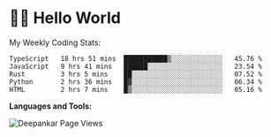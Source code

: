 # 👋🏽 Hello World 

<!--![Deepankar's github stats](https://github-readme-stats.vercel.app/api?username=Deep-Codes&count_private=true&show_icons=true&theme=radical)-->
My Weekly Coding Stats:

<!--START_SECTION:waka-->
```text
TypeScript   18 hrs 51 mins  ███████████▒░░░░░░░░░░░░░   45.76 % 
JavaScript   9 hrs 41 mins   ██████░░░░░░░░░░░░░░░░░░░   23.54 % 
Rust         3 hrs 5 mins    ██░░░░░░░░░░░░░░░░░░░░░░░   07.52 % 
Python       2 hrs 36 mins   █▓░░░░░░░░░░░░░░░░░░░░░░░   06.34 % 
HTML         2 hrs 7 mins    █▒░░░░░░░░░░░░░░░░░░░░░░░   05.16 % 
```
<!--END_SECTION:waka-->

**Languages and Tools:**



<p align="left"> <img src="https://komarev.com/ghpvc/?username=Deep-Codes&label=Views&color=blue&style=plastic" alt="Deepankar Page Views" /> </p>
